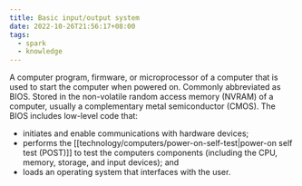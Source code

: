 ```yaml
---
title: Basic input/output system
date: 2022-10-26T21:56:17+08:00
tags:
  - spark
  - knowledge
---
```


A computer program, firmware, or microprocessor of a computer that is used to start the computer when powered on. Commonly abbreviated as BIOS. Stored in the non-volatile random access memory (NVRAM) of a computer, usually a complementary metal semiconductor (CMOS). The BIOS includes low-level code that:

- initiates and enable communications with hardware devices;
- performs the [[technology/computers/power-on-self-test|power-on self test (POST)]] to test the computers components (including the CPU, memory, storage, and input devices); and
- loads an operating system that interfaces with the user.